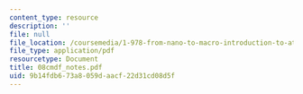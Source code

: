 ```yaml
---
content_type: resource
description: ''
file: null
file_location: /coursemedia/1-978-from-nano-to-macro-introduction-to-atomistic-modeling-techniques-january-iap-2007/9b14fdb673a8059daacf22d31cd08d5f_08cmdf_notes.pdf
file_type: application/pdf
resourcetype: Document
title: 08cmdf_notes.pdf
uid: 9b14fdb6-73a8-059d-aacf-22d31cd08d5f
---
```

